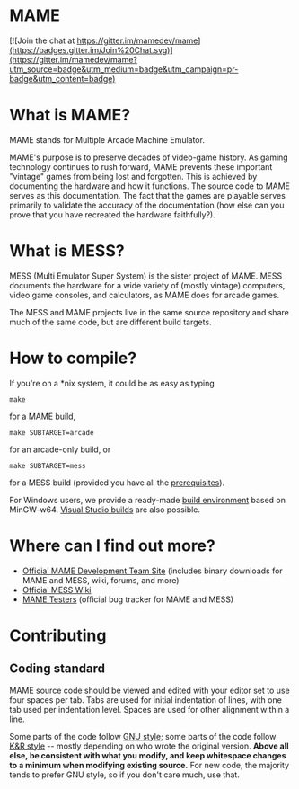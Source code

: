 
# **MAME** #

[![Join the chat at https://gitter.im/mamedev/mame](https://badges.gitter.im/Join%20Chat.svg)](https://gitter.im/mamedev/mame?utm_source=badge&utm_medium=badge&utm_campaign=pr-badge&utm_content=badge)


What is MAME?
=============

MAME stands for Multiple Arcade Machine Emulator.

MAME's purpose is to preserve decades of video-game history. As gaming technology continues to rush forward, MAME prevents these important "vintage" games from being lost and forgotten. This is achieved by documenting the hardware and how it functions. The source code to MAME serves as this documentation. The fact that the games are playable serves primarily to validate the accuracy of the documentation (how else can you prove that you have recreated the hardware faithfully?).


What is MESS?
=============

MESS (Multi Emulator Super System) is the sister project of MAME. MESS documents the hardware for a wide variety of (mostly vintage) computers, video game consoles, and calculators, as MAME does for arcade games.

The MESS and MAME projects live in the same source repository and share much of the same code, but are different build targets.


How to compile?
=============

If you're on a *nix system, it could be as easy as typing

```
make
```

for a MAME build,

```
make SUBTARGET=arcade
```

for an arcade-only build, or

```
make SUBTARGET=mess
```

for a MESS build (provided you have all the [prerequisites](http://forums.bannister.org/ubbthreads.php?ubb=showflat&Number=35138)).

For Windows users, we provide a ready-made [build environment](http://mamedev.org/tools/) based on MinGW-w64. [Visual Studio builds](http://wiki.mamedev.org/index.php?title=Building_MAME_using_Microsoft_Visual_Studio_compilers) are also possible.




Where can I find out more?
=============

* [Official MAME Development Team Site](http://mamedev.org/) (includes binary downloads for MAME and MESS, wiki, forums, and more)
* [Official MESS Wiki](http://www.mess.org/)
* [MAME Testers](http://mametesters.org/) (official bug tracker for MAME and MESS)


Contributing
=============

## Coding standard

MAME source code should be viewed and edited with your editor set to use four spaces per tab. Tabs are used for initial indentation of lines, with one tab used per indentation level. Spaces are used for other alignment within a line.

Some parts of the code follow [GNU style](http://www.gnu.org/prep/standards/html_node/Formatting.html); some parts of the code follow [K&R style](https://en.wikipedia.org/wiki/Indent_style#K.26R_style) -- mostly depending on who wrote the original version. **Above all else, be consistent with what you modify, and keep whitespace changes to a minimum when modifying existing source.** For new code, the majority tends to prefer GNU style, so if you don't care much, use that.
